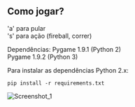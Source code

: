 ## Como jogar? 
'a' para pular <br>
's' para ação (fireball, correr)


Dependências:
Pygame 1.9.1 (Python 2) <br>
Pygame 1.9.2 (Python 3) <br>

Para instalar as dependências Python 2.x:

	pip install -r requirements.txt
	
![Screenshot_1](https://user-images.githubusercontent.com/72028645/152652552-6ce6d41b-b1ac-4fde-9a2c-840a2498f342.png)


  
